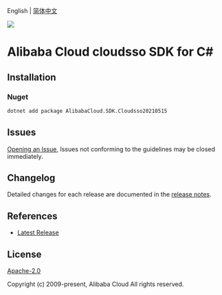 English | [简体中文](README-CN.md)

![](https://aliyunsdk-pages.alicdn.com/icons/AlibabaCloud.svg)

# Alibaba Cloud cloudsso SDK for C#

## Installation

### Nuget

```bash
dotnet add package AlibabaCloud.SDK.Cloudsso20210515
```

## Issues

[Opening an Issue](https://github.com/aliyun/alibabacloud-csharp-sdk/issues/new), Issues not conforming to the guidelines may be closed immediately.

## Changelog

Detailed changes for each release are documented in the [release notes](./ChangeLog.md).

## References

* [Latest Release](https://github.com/aliyun/alibabacloud-csharp-sdk/)

## License

[Apache-2.0](http://www.apache.org/licenses/LICENSE-2.0)

Copyright (c) 2009-present, Alibaba Cloud All rights reserved.
